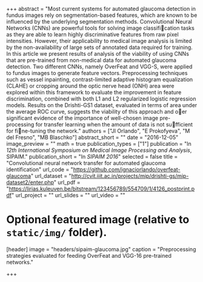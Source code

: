 +++
abstract = "Most current systems for automated glaucoma detection in fundus images rely on segmentation-based features, which are known to be influenced by the underlying segmentation methods. Convolutional Neural Networks (CNNs) are powerful tools for solving image classification tasks as they are able to learn highly discriminative features from raw pixel intensities. However, their applicability to medical image analysis is limited by the non-availability of large sets of annotated data required for training. In this article we present results of analysis of the viability of using CNNs that are pre-trained from non-medical data for automated glaucoma detection. Two different CNNs, namely OverFeat and VGG-S, were applied to fundus images to generate feature vectors. Preprocessing techniques such as vessel inpainting, contrast-limited adaptive histogram equalization (CLAHE) or cropping around the optic nerve head (ONH) area were explored within this framework to evaluate the improvement in feature discrimination, combined with both L1 and L2 regularized logistic regression models. Results on the Drishti-GS1 dataset, evaluated in terms of area under the average ROC curve, suggests the viability of this approach and oer significant evidence of the importance of well-chosen image pre-processing for transfer learning when the amount of data is not sufficient for fine-tuning the network."
authors = ["JI Orlando", "E Prokofyeva", "M del Fresno", "MB Blaschko"]
abstract_short = ""
date = "2016-12-05"
image_preview = ""
math = true
publication_types = ["1"]
publication = "In *12th International Symposium on Medical Image Processing and Analysis*, SIPAIM."
publication_short = "In *SIPAIM 2016*"
selected = false
title = "Convolutional neural network transfer for automated glaucoma identification"
url_code = "https://github.com/ignaciorlando/overfeat-glaucoma"
url_dataset = "http://cvit.iiit.ac.in/projects/mip/drishti-gs/mip-dataset2/enter.php"
url_pdf = "https://lirias.kuleuven.be/bitstream/123456789/554709/1/4126_postprint.pdf"
url_project = ""
url_slides = ""
url_video = ""


# Optional featured image (relative to `static/img/` folder).
[header]
image = "headers/sipaim-glaucoma.jpg"
caption = "Preprocessing strategies evaluated for feeding OverFeat and VGG-16 pre-trained networks."

+++
